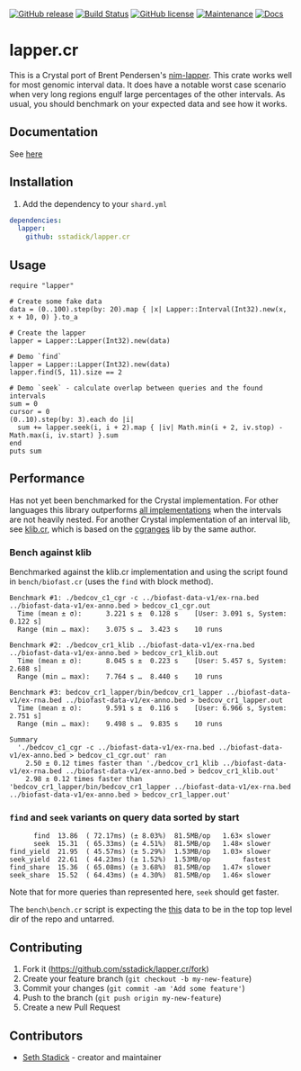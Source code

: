 [![GitHub release](https://img.shields.io/github/release/sstadick/crystal-lapper.svg)](https://github.com/sstadick/lapper.cr/releases)
[![Build Status](https://travis-ci.org/sstadick/crystal-lapper.svg?branch=master)](https://travis-ci.org/sstadick/lapper.cr)
[![GitHub license](https://img.shields.io/github/license/sstadick/lapper.cr.svg)](https://github.com/sstadick/lapper.cr/blob/master/LICENSE)
[![Maintenance](https://img.shields.io/badge/Maintained%3F-yes-green.svg)](https://GitHub.com/sstadick/lapper.cr/graphs/commit-activity)
[![Docs](https://img.shields.io/badge/Documentation-yes-green.svg)](https://sstadick.github.io/lapper.cr/)

# lapper.cr

This is a Crystal port of Brent Pendersen's [nim-lapper](https://github.com/brentp/nim-lapper). This crate works well for most genomic interval data. It does have a notable worst case scenario when very long regions engulf large percentages of the other intervals. As usual, you should benchmark on your expected data and see how it works.

## Documentation

See [here](https://sstadick.github.io/lapper.cr/)

## Installation

1. Add the dependency to your `shard.yml`

```yml
dependencies:
  lapper:
    github: sstadick/lapper.cr
```

## Usage

```crystal
require "lapper"

# Create some fake data
data = (0..100).step(by: 20).map { |x| Lapper::Interval(Int32).new(x, x + 10, 0) }.to_a

# Create the lapper
lapper = Lapper::Lapper(Int32).new(data)

# Demo `find`
lapper = Lapper::Lapper(Int32).new(data)
lapper.find(5, 11).size == 2

# Demo `seek` - calculate overlap between queries and the found intervals
sum = 0
cursor = 0
(0..10).step(by: 3).each do |i|
  sum += lapper.seek(i, i + 2).map { |iv| Math.min(i + 2, iv.stop) - Math.max(i, iv.start) }.sum
end
puts sum
```

## Performance

Has not yet been benchmarked for the Crystal implementation. For other languages this library outperforms [all implementations](https://github.com/sstadick/rust-lapper#benchmarks) when the intervals are not heavily nested. For another Crystal implementation of an interval lib, see [klib.cr](https://github.com/lh3/biofast/blob/master/lib/klib.cr), which is based on the [cgranges](https://github.com/lh3/cgranges) lib by the same author.

### Bench against klib

Benchmarked against the klib.cr implementation and using the script found in `bench/biofast.cr` (uses the `find` with block method).

```text
Benchmark #1: ./bedcov_c1_cgr -c ../biofast-data-v1/ex-rna.bed ../biofast-data-v1/ex-anno.bed > bedcov_c1_cgr.out
  Time (mean ± σ):      3.221 s ±  0.128 s    [User: 3.091 s, System: 0.122 s]
  Range (min … max):    3.075 s …  3.423 s    10 runs

Benchmark #2: ./bedcov_cr1_klib ../biofast-data-v1/ex-rna.bed ../biofast-data-v1/ex-anno.bed > bedcov_cr1_klib.out
  Time (mean ± σ):      8.045 s ±  0.223 s    [User: 5.457 s, System: 2.688 s]
  Range (min … max):    7.764 s …  8.440 s    10 runs

Benchmark #3: bedcov_cr1_lapper/bin/bedcov_cr1_lapper ../biofast-data-v1/ex-rna.bed ../biofast-data-v1/ex-anno.bed > bedcov_cr1_lapper.out
  Time (mean ± σ):      9.591 s ±  0.116 s    [User: 6.966 s, System: 2.751 s]
  Range (min … max):    9.498 s …  9.835 s    10 runs

Summary
  './bedcov_c1_cgr -c ../biofast-data-v1/ex-rna.bed ../biofast-data-v1/ex-anno.bed > bedcov_c1_cgr.out' ran
    2.50 ± 0.12 times faster than './bedcov_cr1_klib ../biofast-data-v1/ex-rna.bed ../biofast-data-v1/ex-anno.bed > bedcov_cr1_klib.out'
    2.98 ± 0.12 times faster than 'bedcov_cr1_lapper/bin/bedcov_cr1_lapper ../biofast-data-v1/ex-rna.bed ../biofast-data-v1/ex-anno.bed > bedcov_cr1_lapper.out'
```

### `find` and `seek` variants on query data sorted by start

```text
      find  13.86  ( 72.17ms) (± 8.03%)  81.5MB/op   1.63× slower
      seek  15.31  ( 65.33ms) (± 4.51%)  81.5MB/op   1.48× slower
find_yield  21.95  ( 45.57ms) (± 5.29%)  1.53MB/op   1.03× slower
seek_yield  22.61  ( 44.23ms) (± 1.52%)  1.53MB/op        fastest
find_share  15.36  ( 65.08ms) (± 3.68%)  81.5MB/op   1.47× slower
seek_share  15.52  ( 64.43ms) (± 4.30%)  81.5MB/op   1.46× slower
```

Note that for more queries than represented here, `seek` should get faster.

The `bench\bench.cr` script is expecting the [this](https://github.com/lh3/biofast/releases/download/biofast-data-v1/biofast-data-v1.tar.gz) data to be in the top top level dir of the repo and untarred.


## Contributing

1. Fork it (<https://github.com/sstadick/lapper.cr/fork>)
2. Create your feature branch (`git checkout -b my-new-feature`)
3. Commit your changes (`git commit -am 'Add some feature'`)
4. Push to the branch (`git push origin my-new-feature`)
5. Create a new Pull Request

## Contributors

- [Seth Stadick](https://github.com/sstadick) - creator and maintainer
